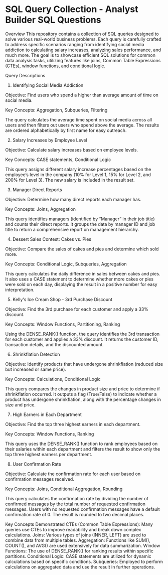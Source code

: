 # SQL Query Collection - Analyst Builder SQL Questions



Overview
This repository contains a collection of SQL queries designed to solve various real-world business problems. Each query is carefully crafted to address specific scenarios ranging from identifying social media addiction to calculating salary increases, analyzing sales performance, and much more. The goal is to showcase efficient SQL solutions for common data analysis tasks, utilizing features like joins, Common Table Expressions (CTEs), window functions, and conditional logic.

Query Descriptions

1. Identifying Social Media Addiction

Objective: Find users who spend a higher than average amount of time on social media.

Key Concepts: Aggregation, Subqueries, Filtering

The query calculates the average time spent on social media across all users and then filters out users who spend above the average. The results are ordered alphabetically by first name for easy outreach.

2. Salary Increases by Employee Level

Objective: Calculate salary increases based on employee levels.

Key Concepts: CASE statements, Conditional Logic

This query assigns different salary increase percentages based on the employee’s level in the company (10% for Level 1, 15% for Level 2, and 200% for Level 3). The new salary is included in the result set.

3. Manager Direct Reports
   
Objective: Determine how many direct reports each manager has.

Key Concepts: Joins, Aggregation

This query identifies managers (identified by “Manager” in their job title) and counts their direct reports. It groups the data by manager ID and job title to return a comprehensive report on management hierarchy.

4. Dessert Sales Contest: Cakes vs. Pies
   
Objective: Compare the sales of cakes and pies and determine which sold more.

Key Concepts: Conditional Logic, Subqueries, Aggregation

This query calculates the daily difference in sales between cakes and pies. It also uses a CASE statement to determine whether more cakes or pies were sold on each day, displaying the result in a positive number for easy interpretation.

5. Kelly's Ice Cream Shop - 3rd Purchase Discount
   
Objective: Find the 3rd purchase for each customer and apply a 33% discount.

Key Concepts: Window Functions, Partitioning, Ranking

Using the DENSE_RANK() function, the query identifies the 3rd transaction for each customer and applies a 33% discount. It returns the customer ID, transaction details, and the discounted amount.

6. Shrinkflation Detection
   
Objective: Identify products that have undergone shrinkflation (reduced size but increased or same price).

Key Concepts: Calculations, Conditional Logic

This query compares the changes in product size and price to determine if shrinkflation occurred. It outputs a flag (True/False) to indicate whether a product has undergone shrinkflation, along with the percentage changes in size and price.

7. High Earners in Each Department
   
Objective: Find the top three highest earners in each department.

Key Concepts: Window Functions, Ranking

This query uses the DENSE_RANK() function to rank employees based on their salaries within each department and filters the result to show only the top three highest earners per department.

8. User Confirmation Rate
   
Objective: Calculate the confirmation rate for each user based on confirmation messages received.

Key Concepts: Joins, Conditional Aggregation, Rounding

This query calculates the confirmation rate by dividing the number of confirmed messages by the total number of requested confirmation messages. Users with no requested confirmation messages have a default confirmation rate of 0. The result is rounded to two decimal places.

Key Concepts Demonstrated
CTEs (Common Table Expressions): Many queries use CTEs to improve readability and break down complex calculations.
Joins: Various types of joins (INNER, LEFT) are used to combine data from multiple tables.
Aggregation: Functions like SUM(), COUNT(), and AVG() are used extensively for data summarization.
Window Functions: The use of DENSE_RANK() for ranking results within specific partitions.
Conditional Logic: CASE statements are utilized for dynamic calculations based on specific conditions.
Subqueries: Employed to perform calculations on aggregated data and use the result in further operations.
